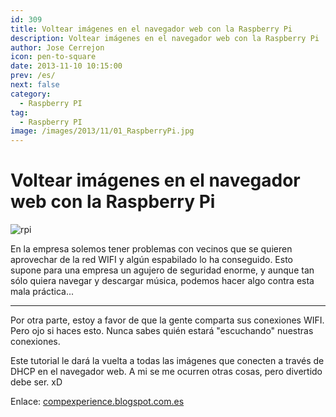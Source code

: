 ```yaml
---
id: 309
title: Voltear imágenes en el navegador web con la Raspberry Pi
description: Voltear imágenes en el navegador web con la Raspberry Pi
author: Jose Cerrejon
icon: pen-to-square
date: 2013-11-10 10:15:00
prev: /es/
next: false
category:
  - Raspberry PI
tag:
  - Raspberry PI
image: /images/2013/11/01_RaspberryPi.jpg
---
```


# Voltear imágenes en el navegador web con la Raspberry Pi

![rpi](/images/2013/11/01_RaspberryPi.jpg)

En la empresa solemos tener problemas con vecinos que se quieren aprovechar de la red WIFI y algún espabilado lo ha conseguido. Esto supone para una empresa un agujero de seguridad enorme, y aunque tan sólo quiera navegar y descargar música, podemos hacer algo contra esta mala práctica...

- - -
Por otra parte, estoy a favor de que la gente comparta sus conexiones WIFI. Pero ojo si haces esto. Nunca sabes quién estará "escuchando" nuestras conexiones.

Este tutorial le dará la vuelta a todas las imágenes que conecten a través de DHCP en el navegador web. A mi se me ocurren otras cosas, pero divertido debe ser. xD

Enlace: [compexperience.blogspot.com.es](http://compexperience.blogspot.com.es/2013/11/upside-down-ternet-raspberry-pi-edition.html)